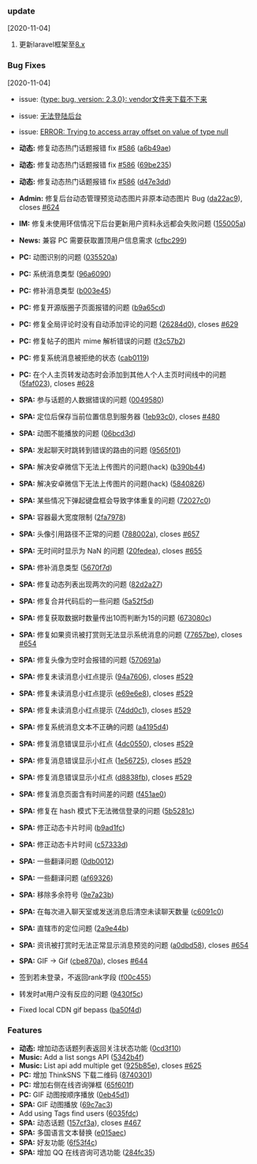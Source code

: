 ### update
[2020-11-04]
1. 更新laravel框架至[8.x](https://laravel.com/docs/8.x)

### Bug Fixes
[2020-11-04]
* issue: [{type: bug, version: 2.3.0}: vendor文件夹下载不下来](https://github.com/slimkit/plus/issues/843)
* issue: [无法登陆后台](https://github.com/slimkit/plus/issues/839)
* issue: [ERROR: Trying to access array offset on value of type null](https://github.com/slimkit/plus/issues/838)

* **动态:** 修复动态热门话题报错 fix [#586](https://github.com/slimkit/plus/issues/586) ([a6b49ae](https://github.com/slimkit/plus/commit/a6b49ae))
* **动态:** 修复动态热门话题报错 fix [#586](https://github.com/slimkit/plus/issues/586) ([69be235](https://github.com/slimkit/plus/commit/69be235))
* **动态:** 修复动态热门话题报错 fix [#586](https://github.com/slimkit/plus/issues/586) ([d47e3dd](https://github.com/slimkit/plus/commit/d47e3dd))
* **Admin:** 修复后台动态管理预览动态图片非原本动态图片 Bug ([da22ac9](https://github.com/slimkit/plus/commit/da22ac9)), closes [#624](https://github.com/slimkit/plus/issues/624)
* **IM:** 修复未使用环信情况下后台更新用户资料永远都会失败问题 ([155005a](https://github.com/slimkit/plus/commit/155005a))
* **News:** 兼容 PC 需要获取置顶用户信息需求 ([cfbc299](https://github.com/slimkit/plus/commit/cfbc299))
* **PC:** 动图识别的问题 ([035520a](https://github.com/slimkit/plus/commit/035520a))
* **PC:** 系统消息类型 ([96a6090](https://github.com/slimkit/plus/commit/96a6090))
* **PC:** 修补消息类型 ([b003e45](https://github.com/slimkit/plus/commit/b003e45))
* **PC:** 修复开源版圈子页面报错的问题 ([b9a65cd](https://github.com/slimkit/plus/commit/b9a65cd))
* **PC:** 修复全局评论时没有自动添加评论的问题 ([26284d0](https://github.com/slimkit/plus/commit/26284d0)), closes [#629](https://github.com/slimkit/plus/issues/629)
* **PC:** 修复帖子的图片 mime 解析错误的问题 ([f3c57b2](https://github.com/slimkit/plus/commit/f3c57b2))
* **PC:** 修复系统消息被拒绝的状态 ([cab0119](https://github.com/slimkit/plus/commit/cab0119))
* **PC:** 在个人主页转发动态时会添加到其他人个人主页时间线中的问题 ([5faf023](https://github.com/slimkit/plus/commit/5faf023)), closes [#628](https://github.com/slimkit/plus/issues/628)
* **SPA:** 参与话题的人数据错误的问题 ([0049580](https://github.com/slimkit/plus/commit/0049580))
* **SPA:** 定位后保存当前位置信息到服务器 ([1eb93c0](https://github.com/slimkit/plus/commit/1eb93c0)), closes [#480](https://github.com/slimkit/plus/issues/480)
* **SPA:** 动图不能播放的问题 ([06bcd3d](https://github.com/slimkit/plus/commit/06bcd3d))
* **SPA:** 发起聊天时跳转到错误的路由的问题 ([9565f01](https://github.com/slimkit/plus/commit/9565f01))
* **SPA:** 解决安卓微信下无法上传图片的问题(hack) ([b390b44](https://github.com/slimkit/plus/commit/b390b44))
* **SPA:** 解决安卓微信下无法上传图片的问题(hack) ([5840826](https://github.com/slimkit/plus/commit/5840826))
* **SPA:** 某些情况下弹起键盘框会导致字体重复的问题 ([72027c0](https://github.com/slimkit/plus/commit/72027c0))
* **SPA:** 容器最大宽度限制 ([2fa7978](https://github.com/slimkit/plus/commit/2fa7978))
* **SPA:** 头像引用路径不正常的问题 ([788002a](https://github.com/slimkit/plus/commit/788002a)), closes [#657](https://github.com/slimkit/plus/issues/657)
* **SPA:** 无时间时显示为 NaN 的问题 ([20fedea](https://github.com/slimkit/plus/commit/20fedea)), closes [#655](https://github.com/slimkit/plus/issues/655)
* **SPA:** 修补消息类型 ([5670f7d](https://github.com/slimkit/plus/commit/5670f7d))
* **SPA:** 修复动态列表出现两次的问题 ([82d2a27](https://github.com/slimkit/plus/commit/82d2a27))
* **SPA:** 修复合并代码后的一些问题 ([5a52f5d](https://github.com/slimkit/plus/commit/5a52f5d))
* **SPA:** 修复获取数据时数量传出10而判断为15的问题 ([673080c](https://github.com/slimkit/plus/commit/673080c))
* **SPA:** 修复如果资讯被打赏则无法显示系统消息的问题 ([77657be](https://github.com/slimkit/plus/commit/77657be)), closes [#654](https://github.com/slimkit/plus/issues/654)
* **SPA:** 修复头像为空时会报错的问题 ([570691a](https://github.com/slimkit/plus/commit/570691a))
* **SPA:** 修复未读消息小红点提示 ([94a7606](https://github.com/slimkit/plus/commit/94a7606)), closes [#529](https://github.com/slimkit/plus/issues/529)
* **SPA:** 修复未读消息小红点提示 ([e69e6e8](https://github.com/slimkit/plus/commit/e69e6e8)), closes [#529](https://github.com/slimkit/plus/issues/529)
* **SPA:** 修复未读消息小红点提示 ([74dd0c1](https://github.com/slimkit/plus/commit/74dd0c1)), closes [#529](https://github.com/slimkit/plus/issues/529)
* **SPA:** 修复系统消息文本不正确的问题 ([a4195d4](https://github.com/slimkit/plus/commit/a4195d4))
* **SPA:** 修复消息错误显示小红点 ([4dc0550](https://github.com/slimkit/plus/commit/4dc0550)), closes [#529](https://github.com/slimkit/plus/issues/529)
* **SPA:** 修复消息错误显示小红点 ([1e56725](https://github.com/slimkit/plus/commit/1e56725)), closes [#529](https://github.com/slimkit/plus/issues/529)
* **SPA:** 修复消息错误显示小红点 ([d8838fb](https://github.com/slimkit/plus/commit/d8838fb)), closes [#529](https://github.com/slimkit/plus/issues/529)
* **SPA:** 修复消息页面含有时间差的问题 ([f451ae0](https://github.com/slimkit/plus/commit/f451ae0))
* **SPA:** 修复在 hash 模式下无法微信登录的问题 ([5b5281c](https://github.com/slimkit/plus/commit/5b5281c))
* **SPA:** 修正动态卡片时间 ([b9ad1fc](https://github.com/slimkit/plus/commit/b9ad1fc))
* **SPA:** 修正动态卡片时间 ([c57333d](https://github.com/slimkit/plus/commit/c57333d))
* **SPA:** 一些翻译问题 ([0db0012](https://github.com/slimkit/plus/commit/0db0012))
* **SPA:** 一些翻译问题 ([af69326](https://github.com/slimkit/plus/commit/af69326))
* **SPA:** 移除多余符号 ([9e7a23b](https://github.com/slimkit/plus/commit/9e7a23b))
* **SPA:** 在每次进入聊天室或发送消息后清空未读聊天数量 ([c6091c0](https://github.com/slimkit/plus/commit/c6091c0))
* **SPA:** 直辖市的定位问题 ([2a9e44b](https://github.com/slimkit/plus/commit/2a9e44b))
* **SPA:** 资讯被打赏时无法正常显示消息预览的问题 ([a0dbd58](https://github.com/slimkit/plus/commit/a0dbd58)), closes [#654](https://github.com/slimkit/plus/issues/654)
* **SPA:** GIF -> Gif ([cbe870a](https://github.com/slimkit/plus/commit/cbe870a)), closes [#644](https://github.com/slimkit/plus/issues/644)
* 签到若未登录，不返回rank字段 ([f00c455](https://github.com/slimkit/plus/commit/f00c455))
* 转发时at用户没有反应的问题 ([9430f5c](https://github.com/slimkit/plus/commit/9430f5c))
* Fixed local CDN gif bepass ([ba50f4d](https://github.com/slimkit/plus/commit/ba50f4d))


### Features

* **动态:** 增加动态话题列表返回关注状态功能 ([0cd3f10](https://github.com/slimkit/plus/commit/0cd3f10))
* **Music:** Add a list songs API ([5342b4f](https://github.com/slimkit/plus/commit/5342b4f))
* **Music:** List api add multiple get ([925b85e](https://github.com/slimkit/plus/commit/925b85e)), closes [#625](https://github.com/slimkit/plus/issues/625)
* **PC:** 增加 ThinkSNS 下载二维码 ([8740301](https://github.com/slimkit/plus/commit/8740301))
* **PC:** 增加右侧在线咨询弹框 ([65f601f](https://github.com/slimkit/plus/commit/65f601f))
* **PC:** GIF 动图按顺序播放 ([0eb45d1](https://github.com/slimkit/plus/commit/0eb45d1))
* **SPA:** GIF 动图播放 ([69c7ac3](https://github.com/slimkit/plus/commit/69c7ac3))
* Add using Tags find users ([6035fdc](https://github.com/slimkit/plus/commit/6035fdc))
* **SPA:** 动态话题 ([157cf3a](https://github.com/slimkit/plus/commit/157cf3a)), closes [#467](https://github.com/slimkit/plus/issues/467)
* **SPA:** 多国语言文本替换 ([e015aec](https://github.com/slimkit/plus/commit/e015aec))
* **SPA:** 好友功能 ([6f53f4c](https://github.com/slimkit/plus/commit/6f53f4c))
* **SPA:** 增加 QQ 在线咨询可选功能 ([284fc35](https://github.com/slimkit/plus/commit/284fc35))
